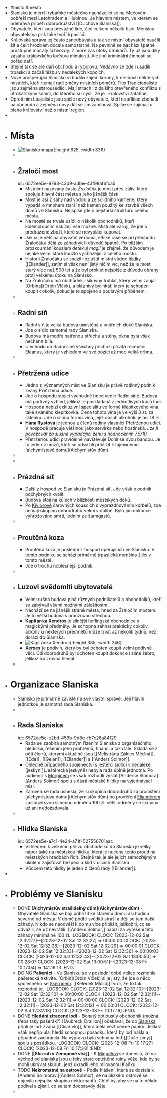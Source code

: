 - #místo #město
- Slanisko je menší rybářské městečko nacházející se na Mečovém pobřeží mezi Letohradem a Hlubinou. Je hlavním místem, ve kterém se odehrává příběh dobrodružství [[Duchové Slaniska]].
- Obyvatelé, kteří jsou převážně lidé, činí celkem několik tisíc. Menšinu obyvatelstva pak také tvoří trpaslíci.
- Královská správa jej často zanedbávala a tak se místní obyvatelé naučili žít a čelit hrozbám docela samostatně. Na pevnině se nachází špatně prostupné močály či hvozdy. Z moře zas útoky otrokářů. Ty už jsou díky zásahu královského loďstva minulostí. Ale jiné kriminální činnosti se pořád daří.
- Stejně tak se ale daří obchodu a rybolovu. Nedávno se zde i usadili trpaslíci a začali těžbu v nedalekých kopcích.
- Nově prosperující Slanisko vzbudilo zájem koruny, k nelibosti některých místních, kteří nemají rádi změny místních poměrů. Tito Tradicionalisté jsou zejména starousedlíci. Mají strach i z dalšího otevřeného konfliktu s otrokářskými silami, do kterého si myslí, že je   království zatáhne.
- Oproti nim Loajalisté jsou spíše nový obyvatelé, kteří například zbohatli na obchodu a zejména nový důl se jim zamlouvá. Spíše se zajímají o blaho království než o místní region.
-
- # Místa
	- ![Slanisko mapa](../assets/images/Slanisko_mapa.png){:height 625, :width 836}
	-
	- ## Žraločí most
	  id:: 6572ee5e-9793-43d9-a3be-43f98af6fca5
		- Místními nazývaný často *Žraločák* je most přes záliv, který spojuje hlavní část města s jeho jižnější částí.
		- Most je asi 2 sáhy nad vodou a ze solidního kamene, který vypadá o mnohem starší než kamen použitý ke stavbě všech domů ve Slanisku. Nejspíše jde o nejstarší strukturu celého města.
		- Na mostě se trvale usídlilo několik obchodníků, kteří kolemjdoucím nabízejí vše možné. Místí ale varují, že jde o předražené zboží, které se nevyplácí kupovat.
		- Jak si je většina obyvatel vědoma, elfské rase se při přechodu Žraločáku dělá ze záhadných důvodů špatně. Po bližším prozkoumání kouzlem *detekuj magii* je zřejmé, že důvodem je nějaké velmi staré kouzlo vycházející z celého mostu.
		- Historii Žraločáku se snažil rozluštit místní vůdce [hlídky](6572ee5e-a7c1-4e24-a71f-527556701aac) [[Eliander]], zatím si však není jistý ničím víc, než že je most starý více než 500 let a že byl proklet nejspíše z důvodu obrany proti velkému útoku na Slanisko.
		- Na Žraločáku má obchůdek i šikovný truhlář, který velmi zaujal [Orbina](Orbin Vlček), a bláznivý bylinkář, který je schopen koupit cokoliv, pokud je to spojeno s poutavým příběhem.
	-
	- ## Radní síň
		- Radní síň je velká budova umístěná u vnitřních doků Slaniska.
		- Jde o sídlo samotné rady Slaniska.
		- Budova má modře natřenou střechu a stěny, okna byla však nechána bílá.
		- U vchodu do Radní síně všechny příchozí přivítá recepční Eleanus, který je vzhledem ke své pozici až moc velká drbna.
	-
	- ## Přetržená udice
		- Jedno z významných míst ve Slanisku je právě rodinný podnik zvaný Přetržená udice.
		- Jde o hospodu stojící východně hned vedle Radní síně. Budova má podivný vzhled, jelikož je poskládaná z jednotlivých kusů lodí.
		- Hospoda nabízí exkluzivní specialitu ve formě klepítkového vína, také zvaného klepítkovka. Cena tohoto vína je ve výši 3 st. za sklenku. Jde o silnou formu vína, jejíž obsah alkoholu je asi 18 %.
		- **Hana Rystová** je jednou z členů rodiny vlastnící Přetrženou udici. V hospodě pracuje většinou jako servírka nebo hostinská. *Lze ji považovat za slušně vypadající ženu s hodnocením 7,5/10.*
		- Přetrženou udici pravidelně navštěvuje Donil se svou bandou. Je to jeden z mužů, kteří se odvážili přiblížit k tajemnému [alchymistově domu](Alchymistův dům).
	-
	-
	- ## Prázdná síť
		- Další z hospod ve Slanisku je Prázdná síť. Jde však o podnik pochybných kvalit.
		- Budova stojí na kůlech v blízkosti městských doků.
		- Po [Kiviorově](Kivior) čarovných kouscích s vyprazdňováním korbelů, zde nemají skupinu dobrodruhů velmi v oblibě. Bylo jim dokonce vyhrožováno smrtí, jedním ze štamgastů.
	-
	- ## Proutěná koza
		- Proutěná koza je poslední z hospod operujících ve Slanisku. V tomto podniku se schází primárně trpaslická menšina žijící v tomto městě.
		- Jde o trochu noblesnější podnik.
	-
	- ## Luzovi svědomití ubytovatelé
		- Velmi rušná budova plná různých podnikatelů a obchodníků, kteří se zabývají všemi možnými záležitostmi.
		- Nachází se na jižnější straně města, hned za Žraločím mostem. Je to větší budova s oranžovou střechou.
		- **Kapitánka Xendros** je silnější tieflingská obchodnice s magickými předměty. Je schopna sehnat prakticky cokoliv, ačkoliv u některých předmětů může trvat až několik týdnů, než dorazí do Slaniska.
		- ![Kapitánka Xendros](../assets/images/kapitanka_xendros.png){:height 385, :width 246}
		- **Xerxes** je podivín, který by byl ochoten koupit velmi podivné věci. Od dobrodruhů byl ochoten koupit dokonce i zlaté žebro, jelikož ho zrovna hledal.
	-
- # Organizace Slaniska
	- Slanisko je primárně závislé na své vlastní správě. Její hlavní jednotkou je samotná rada Slaniska.
	-
	- ## Rada Slaniska
	  id:: 6572ee5e-e2bd-459b-9d8c-fb7c26a84f29
		- Rada se zaobírá samotným řízením Slaniska z organizačního hlediska, řešením jeho problémů, financí a tak dále. Skládá se z pěti členů, kterými aktuálně jsou [[Melistráda Zákles Měďná]], [[Eda]], [[Gelan]], [[Eliander]] a [[Anders Solmor]].
		- Ohledně případného spojenectví s ještěrci sídlící v nedaleké [jeskyni](Ještěrecká jeskyně) nebyla rada úplně jednotná. Po audienci s [Morginem](Morgin) se však rozhodli vyslat [Anderse Slomora](Anders Solmor) spolu s částí městské hlídky na vyjednávací misi.
		- Zároveň se rada usnesla, že si skupina dobrodruhů za pročištění [alchymistova domu](Alchymistův dům) po prověření [Elianderem](Eliander) zaslouží svou slíbenou odměnu 100 zl. větší odměny se skupina už ani nedožadovala.
	-
	- ## Hlídka Slaniska
	  id:: 6572ee5e-a7c1-4e24-a71f-527556701aac
		- Vzhledem k velkému přílivu obchodníků do Slaniska je velký nápor také na městskou hlídku, která je nucena tento proud na městských hradbách řídit. Stejně tak je ale jejich samozřejmým úkolem zajišťovat bezpečí a klid v ulicích Slaniska
		- Vůdcem této hlídky je jeden z členů rady [[Eliander]].
-
- # Problémy ve Slanisku
	- DONE **[Alchymistův strašidelný dům](Alchymistův dům)** - Obyvatelé Slaniska se bojí přiblížit ke starému domu asi hodinu severně od města. V domě podle svědků straší a dějí se tam další záhady. Nikdo se neodváží k domu více přiblížit, jelikož ti, co se odvážili, se už nevrátili. [[Anders Solmor]] nabízí za vyřešení této záhady minimálně 100 zl.
	  :LOGBOOK:
	  CLOCK: [2023-12-02 Sat 12:32:27]--[2023-12-02 Sat 12:32:27] =>  00:00:00
	  CLOCK: [2023-12-02 Sat 12:32:28]--[2023-12-02 Sat 12:32:29] =>  00:00:01
	  CLOCK: [2023-12-02 Sat 12:32:33]--[2023-12-02 Sat 12:32:36] =>  00:00:03
	  CLOCK: [2023-12-02 Sat 12:32:43]--[2023-12-02 Sat 13:00:50] =>  00:28:07
	  CLOCK: [2023-12-02 Sat 13:00:51]--[2023-12-08 Fri 10:17:04] =>  141:16:13
	  :END:
	- DOING **Pašeráci** - Ve Slanisku se v poslední době velice rozmohla pašerácká aktivita. [Orbin](Orbin Vlček) si je jistý, že jde o něco společného se [Skerrinem](Skerrin). [[Keledek Mlčící]] tvrdí, že to tak rozhodně je.
	  :LOGBOOK:
	  CLOCK: [2023-12-02 Sat 12:32:10]--[2023-12-02 Sat 12:32:10] =>  00:00:00
	  CLOCK: [2023-12-02 Sat 12:32:11]--[2023-12-02 Sat 12:32:11] =>  00:00:00
	  CLOCK: [2023-12-02 Sat 12:32:11]--[2023-12-02 Sat 12:32:12] =>  00:00:01
	  CLOCK: [2023-12-02 Sat 12:32:13]
	  CLOCK: [2023-12-08 Fri 10:17:16]
	  :END:
	- DONE **Hledání ztracené lodi** - Bohatý obtloustlý obchodník (možná třeba taky pašerák?) [[Aubreck Drallion]] očekával, že do [Slaniska](Slanisko) připluje loď zvaná [[Císař vln]], která měla vézt cenné papíry. Jelikož však nepřiplula, hledá schopnou posádku, která by loď našla a případně zachránila. Na výpravu byla sehnána loď [[Duše zimy]] spolu s posádkou.
	  :LOGBOOK:
	  CLOCK: [2023-12-08 Fri 10:17:27]
	  CLOCK: [2023-12-08 Fri 10:17:38]
	  :END:
	- DONE **[[Skuruti v Zenopově věž]]** - K [Miguelovi](Miguel) se doneslo, že na východ od slaniska jsou u řeky staré opuštěné ruiny věže, kde by se mohli ukrývat skuruti, jenž ukradli jeho milovanou Kaňku.
	- TODO **Nekromatné na ostrově** - Podle hlášení, která se dostala k [Andersi Solmorovi](Anders Solmor), se na blízkém ostrově se objevila nejspíše skupina nektomantů. Chtěl by, aby se na to někdo podíval a zjistil, co se tam doopravdy děje.
	-